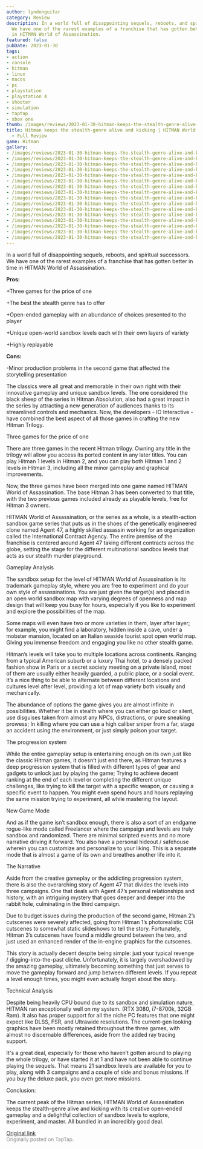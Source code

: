 ```yaml
---
author: lyndonguitar
category: Review
description: In a world full of disappointing sequels, reboots, and spiritual successors.
  We have one of the rarest examples of a franchise that has gotten better in time
  in HITMAN World of Assassination.
featured: false
pubDate: 2023-01-30
tags:
- action
- console
- hitman
- linux
- macos
- pc
- playstation
- playstation 4
- shooter
- simulation
- taptap
- xbox one
thumb: /images/reviews/2023-01-30-hitman-keeps-the-stealth-genre-alive-and-kicking--hitman-world-of-assassination---full-re-0.avif
title: Hitman keeps the stealth-genre alive and kicking | HITMAN World of Assassination
  - Full Review
game: Hitman
gallery:
- /images/reviews/2023-01-30-hitman-keeps-the-stealth-genre-alive-and-kicking--hitman-world-of-assassination---full-re-0.avif
- /images/reviews/2023-01-30-hitman-keeps-the-stealth-genre-alive-and-kicking--hitman-world-of-assassination---full-re-1.avif
- /images/reviews/2023-01-30-hitman-keeps-the-stealth-genre-alive-and-kicking--hitman-world-of-assassination---full-re-2.avif
- /images/reviews/2023-01-30-hitman-keeps-the-stealth-genre-alive-and-kicking--hitman-world-of-assassination---full-re-3.avif
- /images/reviews/2023-01-30-hitman-keeps-the-stealth-genre-alive-and-kicking--hitman-world-of-assassination---full-re-4.avif
- /images/reviews/2023-01-30-hitman-keeps-the-stealth-genre-alive-and-kicking--hitman-world-of-assassination---full-re-5.avif
- /images/reviews/2023-01-30-hitman-keeps-the-stealth-genre-alive-and-kicking--hitman-world-of-assassination---full-re-6.avif
- /images/reviews/2023-01-30-hitman-keeps-the-stealth-genre-alive-and-kicking--hitman-world-of-assassination---full-re-7.avif
- /images/reviews/2023-01-30-hitman-keeps-the-stealth-genre-alive-and-kicking--hitman-world-of-assassination---full-re-8.avif
- /images/reviews/2023-01-30-hitman-keeps-the-stealth-genre-alive-and-kicking--hitman-world-of-assassination---full-re-9.avif
- /images/reviews/2023-01-30-hitman-keeps-the-stealth-genre-alive-and-kicking--hitman-world-of-assassination---full-re-10.avif
- /images/reviews/2023-01-30-hitman-keeps-the-stealth-genre-alive-and-kicking--hitman-world-of-assassination---full-re-11.avif
- /images/reviews/2023-01-30-hitman-keeps-the-stealth-genre-alive-and-kicking--hitman-world-of-assassination---full-re-12.avif
- /images/reviews/2023-01-30-hitman-keeps-the-stealth-genre-alive-and-kicking--hitman-world-of-assassination---full-re-13.avif
- /images/reviews/2023-01-30-hitman-keeps-the-stealth-genre-alive-and-kicking--hitman-world-of-assassination---full-re-14.avif
- /images/reviews/2023-01-30-hitman-keeps-the-stealth-genre-alive-and-kicking--hitman-world-of-assassination---full-re-15.avif
---
```

In a world full of disappointing sequels, reboots, and spiritual successors. We have one of the rarest examples of a franchise that has gotten better in time in HITMAN World of Assassination.


**Pros:**


+Three games for the price of one

+The best the stealth genre has to offer

+Open-ended gameplay with an abundance of choices presented to the player

+Unique open-world sandbox levels each with their own layers of variety

+Highly replayable


**Cons:**


-Minor production problems in the second game that affected the storytelling presentation

The classics were all great and memorable in their own right with their innovative gameplay and unique sandbox levels. The one considered the black sheep of the series in Hitman Absolution, also had a great impact in the series by attracting a new generation of audiences thanks to its streamlined controls and mechanics. Now, the developers - IO Interactive - have combined the best aspect of all those games in crafting the new Hitman Trilogy.

Three games for the price of one

There are three games in the recent Hitman trilogy. Owning any title in the trilogy will allow you access its ported content in any later titles. You can play Hitman 1 levels in Hitman 2, and you can play both Hitman 1 and 2 levels in Hitman 3, including all the minor gameplay and graphical improvements.

Now, the three games have been merged into one game named HITMAN World of Assassination. The base Hitman 3 has been converted to that title, with the two previous games included already as playable levels, free for Hitman 3 owners.

HITMAN World of Assassination, or the series as a whole, is a stealth-action sandbox game series that puts us in the shoes of the genetically engineered clone named Agent 47, a highly skilled assassin working for an organization called the International Contract Agency. The entire premise of the franchise is centered around Agent 47 taking different contracts across the globe, setting the stage for the different multinational sandbox levels that acts as our stealth murder playground.

Gameplay Analysis

The sandbox setup for the level of HITMAN World of Assassination is its trademark gameplay style, where you are free to experiment and do your own style of assassinations. You are just given the target(s) and placed in an open world sandbox map with varying degrees of openness and map design that will keep you busy for hours, especially if you like to experiment and explore the possibilities of the map.

Some maps will even have two or more varieties in them, layer after layer; for example, you might find a laboratory, hidden inside a cave, under a mobster mansion, located on an Italian seaside tourist spot open world map. Giving you immense freedom and engaging you like no other stealth game.

Hitman’s levels will take you to multiple locations across continents. Ranging from a typical American suburb or a luxury Thai hotel, to a densely packed fashion show in Paris or a secret society meeting on a private island, most of them are usually either heavily guarded, a public place, or a social event. It’s a nice thing to be able to alternate between different locations and cultures level after level, providing a lot of map variety both visually and mechanically.

The abundance of options the game gives you are almost infinite in possibilities. Whether it be in stealth where you can either go loud or silent, use disguises taken from almost any NPCs, distractions, or pure sneaking prowess; In killing where you can use a high caliber sniper from a far, stage an accident using the environment, or just simply poison your target.

The progression system

While the entire gameplay setup is entertaining enough on its own just like the classic Hitman games, it doesn’t just end there, as Hitman features a deep progression system that is filled with different types of gear and gadgets to unlock just by playing the game; Trying to achieve decent ranking at the end of each level or completing the different unique challenges, like trying to kill the target with a specific weapon, or causing a specific event to happen. You might even spend hours and hours replaying the same mission trying to experiment, all while mastering the layout.

New Game Mode

And as if the game isn’t sandbox enough, there is also a sort of an endgame rogue-like mode called Freelancer where the campaign and levels are truly sandbox and randomized. There are minimal scripted events and no more narrative driving it forward. You also have a personal hideout / safehouse wherein you can customize and personalize to your liking. This is a separate mode that is almost a game of its own and breathes another life into it.

The Narrative

Aside from the creative gameplay or the addicting progression system, there is also the overarching story of Agent 47 that divides the levels into three campaigns. One that deals with Agent 47’s personal relationships and history, with an intriguing mystery that goes deeper and deeper into the rabbit hole, culminating in the third campaign.

Due to budget issues during the production of the second game, Hitman 2’s cutscenes were severely affected, going from Hitman 1’s photorealistic CGI cutscenes to somewhat static slideshows to tell the story. Fortunately, Hitman 3’s cutscenes have found a middle ground between the two, and just used an enhanced render of the in-engine graphics for the cutscenes.

This story is actually decent despite being simple: just your typical revenge / digging-into-the-past cliche. Unfortunately, it is largely overshadowed by the amazing gameplay, ultimately becoming something that just serves to move the gameplay forward and jump between different levels. If you repeat a level enough times, you might even actually forget about the story.

Technical Analysis

Despite being heavily CPU bound due to its sandbox and simulation nature, HITMAN ran exceptionally well on my system. (RTX 3080, i7-8700k, 32GB Ram). It also has proper support for all the niche PC features that one might expect like DLSS, FSR, and Ultrawide resolutions. The current-gen looking graphics have been mostly retained throughout the three games, with almost no discernable differences, aside from the added ray tracing support.

It's a great deal, especially for those who haven’t gotten around to playing the whole trilogy, or have started it at 1 and have not been able to continue playing the sequels. That means 21 sandbox levels are available for you to play, along with 3 campaigns and a couple of side and bonus missions. If you buy the deluxe pack, you even get more missions.

Conclusion:

The current peak of the Hitman series, HITMAN World of Assassination keeps the stealth-genre alive and kicking with its creative open-ended gameplay and a delightful collection of sandbox levels to explore, experiment, and master. All bundled in an incredibly good deal.

[Original link](https://www.taptap.io/post/4388749)<br><span style="font-size: 0.95em; color: #888;">Originally posted on TapTap.</span>